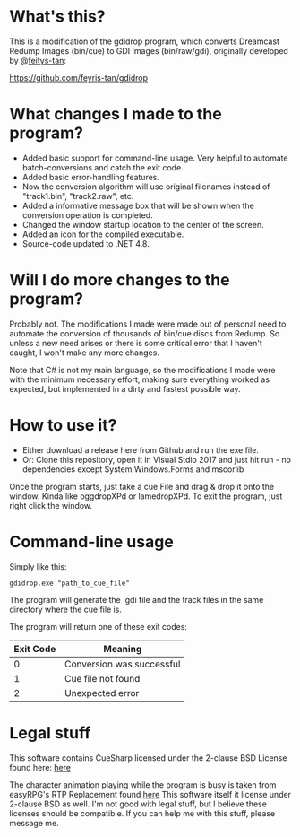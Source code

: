 
# What's this?

This is a modification of the gdidrop program, which converts Dreamcast Redump Images (bin/cue) to GDI Images (bin/raw/gdi), originally developed by @[feitys-tan](https://github.com/feyris-tan):

https://github.com/feyris-tan/gdidrop

# What changes I made to the program?

 - Added basic support for command-line usage. Very helpful to
   automate batch-conversions and catch the exit code.
 - Added basic error-handling features.
 - Now the conversion algorithm will use original filenames instead of
   "track1.bin", "track2.raw", etc.
 - Added a informative message box that will be shown when the
   conversion operation is completed.
 - Changed the window startup location to the center of the screen.
 - Added an icon for the compiled executable.
 - Source-code updated to .NET 4.8.

# Will I do more changes to the program?

Probably not. The modifications I made were made out of personal need to automate the conversion of thousands of bin/cue discs from Redump. So unless a new need arises or there is some critical error that I haven't caught, I won't make any more changes. 

Note that C# is not my main language, so the modifications I made were with the minimum necessary effort, making sure everything worked as expected, but implemented in a dirty and fastest possible way.

# How to use it?
- Either download a release here from Github and run the exe file.
- Or: Clone this repository, open it in Visual Stdio 2017 and just hit run - no dependencies except System.Windows.Forms and mscorlib

Once the program starts, just take a cue File and drag & drop it onto the window. Kinda like oggdropXPd or lamedropXPd.
To exit the program, just right click the window.

# Command-line usage

Simply like this:

    gdidrop.exe "path_to_cue_file"

The program will generate the .gdi file and the track files in the same directory where the cue file is.

The program will return one of these exit codes:

| Exit Code  | Meaning  |
|---|---|
| 0  | Conversion was successful  |
| 1  | Cue file not found  | 
|  2 | Unexpected error  |  

# Legal stuff
This software contains CueSharp licensed under the 2-clause BSD License found here: [here](https://wyday.com/bsd-license.php)

The character animation playing while the program is busy is taken from easyRPG's RTP Replacement found [here](https://github.com/EasyRPG/RTP) 
This software itself it license under 2-clause BSD as well. I'm not good with legal stuff, but I believe these licenses should be compatible. If you can help me with this stuff, please message me.
